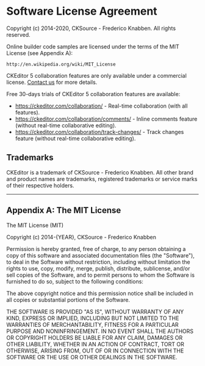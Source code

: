 # Software License Agreement

Copyright (c) 2014-2020, CKSource - Frederico Knabben. All rights reserved.

Online builder code samples are licensed under the terms of the MIT License (see Appendix A):

    http://en.wikipedia.org/wiki/MIT_License

CKEditor 5 collaboration features are only available under a commercial license. [Contact us](https://ckeditor.com/contact/) for more details.

Free 30-days trials of CKEditor 5 collaboration features are available:

-   https://ckeditor.com/collaboration/ - Real-time collaboration (with all features).
-   https://ckeditor.com/collaboration/comments/ - Inline comments feature (without real-time collaborative editing).
-   https://ckeditor.com/collaboration/track-changes/ - Track changes feature (without real-time collaborative editing).

## Trademarks

CKEditor is a trademark of CKSource - Frederico Knabben. All other brand
and product names are trademarks, registered trademarks or service
marks of their respective holders.

---

## Appendix A: The MIT License

The MIT License (MIT)

Copyright (c) 2014-{YEAR}, CKSource - Frederico Knabben

Permission is hereby granted, free of charge, to any person obtaining a copy
of this software and associated documentation files (the "Software"), to deal
in the Software without restriction, including without limitation the rights
to use, copy, modify, merge, publish, distribute, sublicense, and/or sell
copies of the Software, and to permit persons to whom the Software is
furnished to do so, subject to the following conditions:

The above copyright notice and this permission notice shall be included in
all copies or substantial portions of the Software.

THE SOFTWARE IS PROVIDED "AS IS", WITHOUT WARRANTY OF ANY KIND, EXPRESS OR
IMPLIED, INCLUDING BUT NOT LIMITED TO THE WARRANTIES OF MERCHANTABILITY,
FITNESS FOR A PARTICULAR PURPOSE AND NONINFRINGEMENT. IN NO EVENT SHALL THE
AUTHORS OR COPYRIGHT HOLDERS BE LIABLE FOR ANY CLAIM, DAMAGES OR OTHER
LIABILITY, WHETHER IN AN ACTION OF CONTRACT, TORT OR OTHERWISE, ARISING FROM,
OUT OF OR IN CONNECTION WITH THE SOFTWARE OR THE USE OR OTHER DEALINGS IN
THE SOFTWARE.
